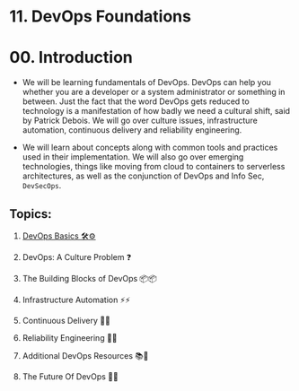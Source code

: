 # 11. DevOps Foundations

# 00. Introduction

- We will be learning fundamentals of DevOps. DevOps can help you whether you are a developer or a system administrator or something in between. Just the fact that the word DevOps gets reduced to technology is a manifestation of how badly we need a cultural shift, said by Patrick Debois. We will go over culture issues, infrastructure automation, continuous delivery and reliability engineering.

- We will learn about concepts along with common tools and practices used in their implementation. We will also go over emerging technologies, things like moving from cloud to containers to serverless architectures, as well as the conjunction of DevOps and Info Sec, `DevSecOps`.

## Topics:

1. [DevOps Basics 🛠⚙](01_DevOps_Basics.md)

2. DevOps: A Culture Problem ❓

3. The Building Blocks of DevOps 📦📦

4. Infrastructure Automation ⚡⚡

5. Continuous Delivery 🚚🚚

6. Reliability Engineering 🔄✅

7. Additional DevOps Resources 📚🧾

8. The Future Of DevOps 🔎🥂
